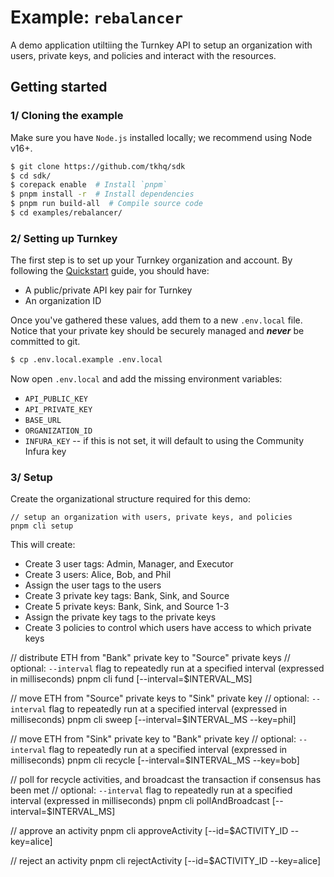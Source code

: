 # Example: `rebalancer`

A demo application utiltiing the Turnkey API to setup an organization with users, private keys, and policies and interact with the resources.

## Getting started

### 1/ Cloning the example

Make sure you have `Node.js` installed locally; we recommend using Node v16+.

```bash
$ git clone https://github.com/tkhq/sdk
$ cd sdk/
$ corepack enable  # Install `pnpm`
$ pnpm install -r  # Install dependencies
$ pnpm run build-all  # Compile source code
$ cd examples/rebalancer/
```

### 2/ Setting up Turnkey

The first step is to set up your Turnkey organization and account. By following the [Quickstart](https://turnkey.readme.io/docs/quickstart) guide, you should have:

- A public/private API key pair for Turnkey
- An organization ID

Once you've gathered these values, add them to a new `.env.local` file. Notice that your private key should be securely managed and **_never_** be committed to git.

```bash
$ cp .env.local.example .env.local
```

Now open `.env.local` and add the missing environment variables:

- `API_PUBLIC_KEY`
- `API_PRIVATE_KEY`
- `BASE_URL`
- `ORGANIZATION_ID`
- `INFURA_KEY` -- if this is not set, it will default to using the Community Infura key

### 3/ Setup

Create the organizational structure required for this demo:

```
// setup an organization with users, private keys, and policies
pnpm cli setup
```

This will create:
- Create 3 user tags: Admin, Manager, and Executor
- Create 3 users: Alice, Bob, and Phil
- Assign the user tags to the users
- Create 3 private key tags: Bank, Sink, and Source
- Create 5 private keys: Bank, Sink, and Source 1-3
- Assign the private key tags to the private keys
- Create 3 policies to control which users have access to which private keys



// distribute ETH from "Bank" private key to "Source" private keys
// optional: `--interval` flag to repeatedly run at a specified interval (expressed in milliseconds)
pnpm cli fund [--interval=$INTERVAL_MS]

// move ETH from "Source" private keys to "Sink" private key
// optional: `--interval` flag to repeatedly run at a specified interval (expressed in milliseconds)
pnpm cli sweep [--interval=$INTERVAL_MS --key=phil]

// move ETH from "Sink" private key to "Bank" private key
// optional: `--interval` flag to repeatedly run at a specified interval (expressed in milliseconds)
pnpm cli recycle [--interval=$INTERVAL_MS --key=bob]

// poll for recycle activities, and broadcast the transaction if consensus has been met
// optional: `--interval` flag to repeatedly run at a specified interval (expressed in milliseconds)
pnpm cli pollAndBroadcast [--interval=$INTERVAL_MS]

// approve an activity
pnpm cli approveActivity [--id=$ACTIVITY_ID --key=alice]

// reject an activity
pnpm cli rejectActivity [--id=$ACTIVITY_ID --key=alice]
```
